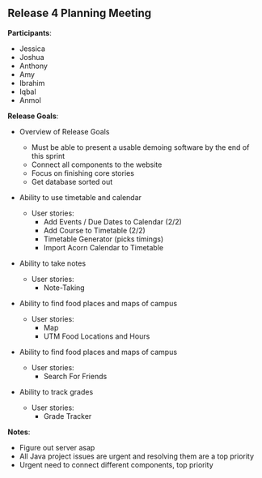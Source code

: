 ## Release 4 Planning Meeting

**Participants**:

- Jessica
- Joshua
- Anthony
- Amy
- Ibrahim
- Iqbal
- Anmol

**Release Goals**:

- Overview of Release Goals
  - Must be able to present a usable demoing software by the end of this sprint 
  - Connect all components to the website
  - Focus on finishing core stories
  - Get database sorted out

- Ability to use timetable and calendar
  - User stories:
    - Add Events / Due Dates to Calendar (2/2)
    - Add Course to Timetable (2/2)
    - Timetable Generator (picks timings)
    - Import Acorn Calendar to Timetable
- Ability to take notes
  - User stories:
    - Note-Taking
- Ability to find food places and maps of campus
  - User stories:
    - Map
    - UTM Food Locations and Hours
- Ability to find food places and maps of campus
  - User stories:
    - Search For Friends
- Ability to track grades
  - User stories:
    - Grade Tracker

**Notes**:
- Figure out server asap
- All Java project issues are urgent and resolving them are a top priority
- Urgent need to connect different components, top priority
